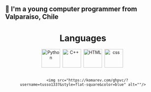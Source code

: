 
## 🧨 I'm a young computer programmer from Valparaiso, Chile

</div>
<h1 align="center">Languages</h1>
<div align="center">
        <img src="https://raw.githubusercontent.com/rahulbanerjee26/githubProfileReadmeGenerator/main/icons/python.svg"
             title="Python" alt="Python"
             width="60" height="60"/></a>&nbsp;
        <img src="https://raw.githubusercontent.com/rahulbanerjee26/githubProfileReadmeGenerator/main/icons/cpp.svg"
             title="C++" alt="C++"
             width="60" height="60"/></a>&nbsp;       
        <img src="https://raw.githubusercontent.com/rahulbanerjee26/githubProfileReadmeGenerator/main/icons/html.svg"
             title="HTML" alt="HTML"
             width="60" height="60"/></a>&nbsp;
        <img src="https://raw.githubusercontent.com/rahulbanerjee26/githubProfileReadmeGenerator/main/icons/css.svg"
             title="css" alt="css"
             width="60" height="60"/></a>&nbsp;
        <br>
        <br>
        
        <img src="https://komarev.com/ghpvc/?username=tusso1337&style=flat-square&color=blue" alt=""/>
</div>

</div>
